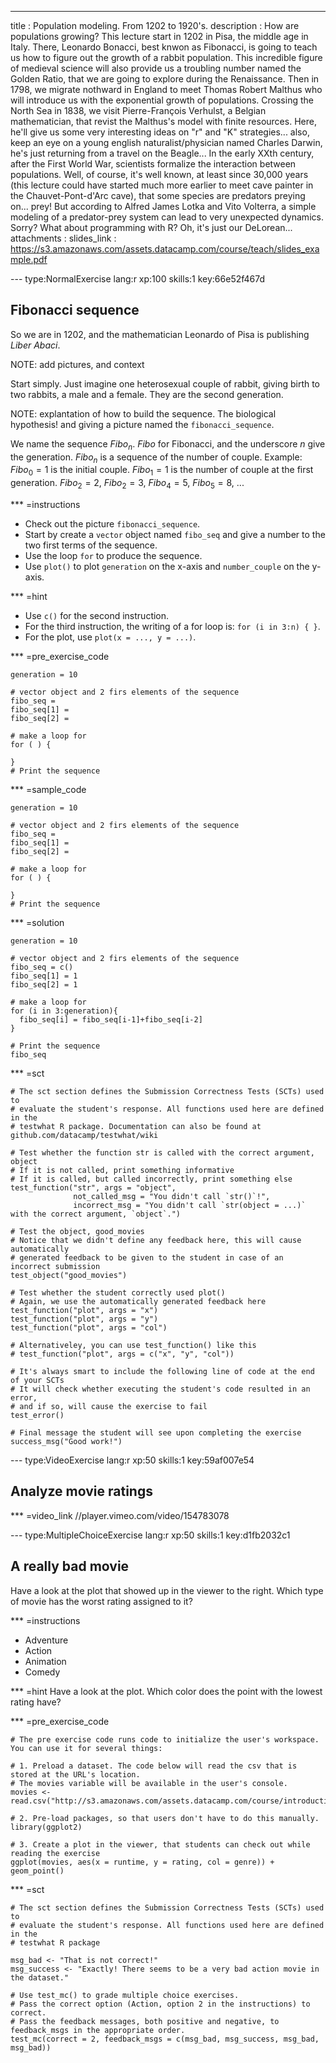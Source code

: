 ---
title       : Population modeling. From 1202 to 1920's.
description : How are populations growing? This lecture start in 1202 in Pisa, the middle age in Italy. There, Leonardo Bonacci, best knwon as Fibonacci, is going to teach us how to figure out the growth of a rabbit population. This incredible figure of medieval science will also provide us a troubling number named the Golden Ratio, that we are going to explore during the Renaissance. Then in 1798, we migrate nothward in England to meet Thomas Robert Malthus who will introduce us with the exponential growth of populations. Crossing the North Sea in 1838, we visit Pierre-François Verhulst, a Belgian mathematician, that revist the Malthus's model with finite resources. Here, he'll give us some very interesting ideas on "r" and "K" strategies... also, keep an eye on a young english naturalist/physician named Charles Darwin, he's just returning from a travel on the Beagle... In the early XXth century, after the First World War, scientists formalize the interaction between populations. Well, of course, it's well known, at least since 30,000 years (this lecture could have started much more earlier to meet cave painter in the Chauvet-Pont-d'Arc cave), that some species are predators preying on... prey! But according to Alfred James Lotka and Vito Volterra, a simple modeling of a predator-prey system can lead to very unexpected dynamics. Sorry? What about programming with R? Oh, it's just our DeLorean...
attachments :
  slides_link : https://s3.amazonaws.com/assets.datacamp.com/course/teach/slides_example.pdf

--- type:NormalExercise lang:r xp:100 skills:1 key:66e52f467d
## Fibonacci sequence

So we are in 1202, and the mathematician Leonardo of Pisa is publishing *Liber Abaci*.

NOTE: add pictures, and context

Start simply. Just imagine one heterosexual couple of rabbit, giving birth to two rabbits, a male and a female. They are the second generation.

NOTE: explantation of how to build the sequence. The biological hypothesis! and giving a picture named the `fibonacci_sequence`.

We name the sequence $Fibo_n$. *Fibo* for Fibonacci, and the underscore $n$ give the generation. $Fibo_n$ is a sequence of the number of couple.
Example: $Fibo_0=1$ is the initial couple. $Fibo_1=1$ is the number of couple at the first generation. $Fibo_2=2$, $Fibo_2=3$, $Fibo_4=5$, $Fibo_5=8$, ...

*** =instructions
- Check out the picture `fibonacci_sequence`.
- Start by create a `vector` object named `fibo_seq` and give a number to the two first terms of the sequence.
- Use the loop `for` to produce the sequence.
- Use `plot()` to  plot `generation` on the x-axis and `number_couple` on the y-axis.

*** =hint
- Use `c()` for the second instruction.
- For the third instruction, the writing of a for loop is: `for (i in 3:n) { }`.
- For the plot, use `plot(x = ..., y = ...)`.

*** =pre_exercise_code
```{r}
generation = 10

# vector object and 2 firs elements of the sequence
fibo_seq = 
fibo_seq[1] = 
fibo_seq[2] = 

# make a loop for
for ( ) { 

}
# Print the sequence

```

*** =sample_code
```{r}
generation = 10

# vector object and 2 firs elements of the sequence
fibo_seq = 
fibo_seq[1] = 
fibo_seq[2] = 

# make a loop for
for ( ) { 

}
# Print the sequence

```

*** =solution
```{r}
generation = 10

# vector object and 2 firs elements of the sequence
fibo_seq = c()
fibo_seq[1] = 1
fibo_seq[2] = 1

# make a loop for
for (i in 3:generation){
  fibo_seq[i] = fibo_seq[i-1]+fibo_seq[i-2]
}

# Print the sequence
fibo_seq
```

*** =sct
```{r}
# The sct section defines the Submission Correctness Tests (SCTs) used to
# evaluate the student's response. All functions used here are defined in the 
# testwhat R package. Documentation can also be found at github.com/datacamp/testwhat/wiki

# Test whether the function str is called with the correct argument, object
# If it is not called, print something informative
# If it is called, but called incorrectly, print something else
test_function("str", args = "object",
              not_called_msg = "You didn't call `str()`!",
              incorrect_msg = "You didn't call `str(object = ...)` with the correct argument, `object`.")

# Test the object, good_movies
# Notice that we didn't define any feedback here, this will cause automatically 
# generated feedback to be given to the student in case of an incorrect submission
test_object("good_movies")

# Test whether the student correctly used plot()
# Again, we use the automatically generated feedback here
test_function("plot", args = "x")
test_function("plot", args = "y")
test_function("plot", args = "col")

# Alternativeley, you can use test_function() like this
# test_function("plot", args = c("x", "y", "col"))

# It's always smart to include the following line of code at the end of your SCTs
# It will check whether executing the student's code resulted in an error, 
# and if so, will cause the exercise to fail
test_error()

# Final message the student will see upon completing the exercise
success_msg("Good work!")
```

--- type:VideoExercise lang:r xp:50 skills:1 key:59af007e54
## Analyze movie ratings

*** =video_link
//player.vimeo.com/video/154783078

--- type:MultipleChoiceExercise lang:r xp:50 skills:1 key:d1fb2032c1
## A really bad movie

Have a look at the plot that showed up in the viewer to the right. Which type of movie has the worst rating assigned to it?

*** =instructions
- Adventure
- Action
- Animation
- Comedy

*** =hint
Have a look at the plot. Which color does the point with the lowest rating have?

*** =pre_exercise_code
```{r}
# The pre exercise code runs code to initialize the user's workspace. You can use it for several things:

# 1. Preload a dataset. The code below will read the csv that is stored at the URL's location.
# The movies variable will be available in the user's console.
movies <- read.csv("http://s3.amazonaws.com/assets.datacamp.com/course/introduction_to_r/movies.csv")

# 2. Pre-load packages, so that users don't have to do this manually.
library(ggplot2)

# 3. Create a plot in the viewer, that students can check out while reading the exercise
ggplot(movies, aes(x = runtime, y = rating, col = genre)) + geom_point()
```

*** =sct
```{r}
# The sct section defines the Submission Correctness Tests (SCTs) used to
# evaluate the student's response. All functions used here are defined in the 
# testwhat R package

msg_bad <- "That is not correct!"
msg_success <- "Exactly! There seems to be a very bad action movie in the dataset."

# Use test_mc() to grade multiple choice exercises. 
# Pass the correct option (Action, option 2 in the instructions) to correct.
# Pass the feedback messages, both positive and negative, to feedback_msgs in the appropriate order.
test_mc(correct = 2, feedback_msgs = c(msg_bad, msg_success, msg_bad, msg_bad)) 
```
